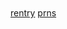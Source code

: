 　　　　　　　　 　　　　　　　　

　　　　　　　　 　　　　　　　　 　　　　　

<p align="center">
 
[rentry](https://rentry.co/charchar) [prns](https://pronouns.cc/@charlotteemily)
</p>
　　　　　　　　 　　　　　　　　

　　　　　　　　 　　　　　　　　 　　　　　

